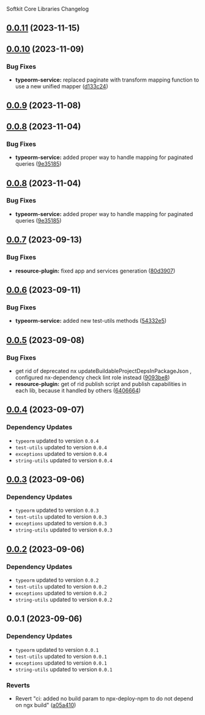 Softkit Core Libraries Changelog
## [0.0.11](https://github.com/softkitit/softkit-core/compare/typeorm-service-0.0.10...typeorm-service-0.0.11) (2023-11-15)

## [0.0.10](https://github.com/softkitit/softkit-core/compare/typeorm-service-0.0.9...typeorm-service-0.0.10) (2023-11-09)


### Bug Fixes

* **typeorm-service:** replaced paginate with transform mapping function to use a new unified mapper ([d133c24](https://github.com/softkitit/softkit-core/commit/d133c24e59e392a091d139467f057f1875842e8a))

## [0.0.9](https://github.com/softkitit/softkit-core/compare/typeorm-service-0.0.8...typeorm-service-0.0.9) (2023-11-08)

## [0.0.8](https://github.com/softkitit/softkit-core/compare/typeorm-service-0.0.7...typeorm-service-0.0.8) (2023-11-04)


### Bug Fixes

* **typeorm-service:** added proper way to handle mapping for paginated queries ([9e35185](https://github.com/softkitit/softkit-core/commit/9e35185d6216ce64e03d162fb55fb7ddaf73a4ff))

## [0.0.8](https://github.com/saas-buildkit/saas-buildkit-core/compare/typeorm-service-0.0.7...typeorm-service-0.0.8) (2023-11-04)


### Bug Fixes

* **typeorm-service:** added proper way to handle mapping for paginated queries ([9e35185](https://github.com/saas-buildkit/saas-buildkit-core/commit/9e35185d6216ce64e03d162fb55fb7ddaf73a4ff))

## [0.0.7](https://github.com/saas-buildkit/saas-buildkit-core/compare/typeorm-service-0.0.6...typeorm-service-0.0.7) (2023-09-13)


### Bug Fixes

* **resource-plugin:** fixed app and services generation ([80d3907](https://github.com/saas-buildkit/saas-buildkit-core/commit/80d3907881ca244e96aa017c8c9a3a83b2c132aa))

## [0.0.6](https://github.com/saas-buildkit/saas-buildkit-core/compare/typeorm-service-0.0.5...typeorm-service-0.0.6) (2023-09-11)


### Bug Fixes

* **typeorm-service:** added new test-utils methods ([54332e5](https://github.com/saas-buildkit/saas-buildkit-core/commit/54332e56cd4cf7c65fb62ca3def0d7add1966ae6))

## [0.0.5](https://github.com/saas-buildkit/saas-buildkit-core/compare/typeorm-service-0.0.4...typeorm-service-0.0.5) (2023-09-08)


### Bug Fixes

* get rid of deprecated nx updateBuildableProjectDepsInPackageJson , configured nx-dependency check lint role instead ([9093be8](https://github.com/saas-buildkit/saas-buildkit-core/commit/9093be892fd5f71629a6c22388e12432dacefdec))
* **resource-plugin:** get of rid publish script and publish capabilities in each lib, because it handled by others ([6406664](https://github.com/saas-buildkit/saas-buildkit-core/commit/64066640d13cfc6bf4e16055349265015d7bcd12))

## [0.0.4](https://github.com/saas-buildkit/saas-buildkit-core/compare/typeorm-service-0.0.3...typeorm-service-0.0.4) (2023-09-07)

### Dependency Updates

* `typeorm` updated to version `0.0.4`
* `test-utils` updated to version `0.0.4`
* `exceptions` updated to version `0.0.4`
* `string-utils` updated to version `0.0.4`
## [0.0.3](https://github.com/saas-buildkit/saas-buildkit-core/compare/typeorm-service-0.0.2...typeorm-service-0.0.3) (2023-09-06)

### Dependency Updates

* `typeorm` updated to version `0.0.3`
* `test-utils` updated to version `0.0.3`
* `exceptions` updated to version `0.0.3`
* `string-utils` updated to version `0.0.3`
## [0.0.2](https://github.com/saas-buildkit/saas-buildkit-core/compare/typeorm-service-0.0.1...typeorm-service-0.0.2) (2023-09-06)

### Dependency Updates

* `typeorm` updated to version `0.0.2`
* `test-utils` updated to version `0.0.2`
* `exceptions` updated to version `0.0.2`
* `string-utils` updated to version `0.0.2`
## 0.0.1 (2023-09-06)

### Dependency Updates

* `typeorm` updated to version `0.0.1`
* `test-utils` updated to version `0.0.1`
* `exceptions` updated to version `0.0.1`
* `string-utils` updated to version `0.0.1`

### Reverts

* Revert "ci: added no build param to npx-deploy-npm to do not depend on ngx build" ([a05a410](https://github.com/saas-buildkit/saas-buildkit-core/commit/a05a41073965039dd9656840a80144dcd6b4e180))
